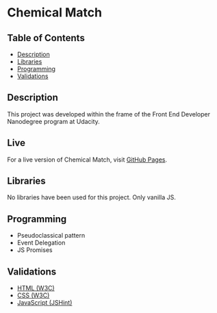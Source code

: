 # Chemical Match

## Table of Contents
- [Description](#description)
- [Libraries](#libraries)
- [Programming](#programming)
- [Validations](#validations)

## Description
This project was developed within the frame of the Front End Developer Nanodegree program at Udacity.

## Live

For a live version of Chemical Match, visit [GitHub Pages](https://vibueno.github.io/chemicalmatch).

## Libraries
No libraries have been used for this project. Only vanilla JS.

## Programming
* Pseudoclassical pattern
* Event Delegation
* JS Promises

## Validations
* [HTML (W3C)](https://validator.w3.org)
* [CSS (W3C)](https://jigsaw.w3.org/css-validator)
* [JavaScript (JSHint)](https://jshint.com)